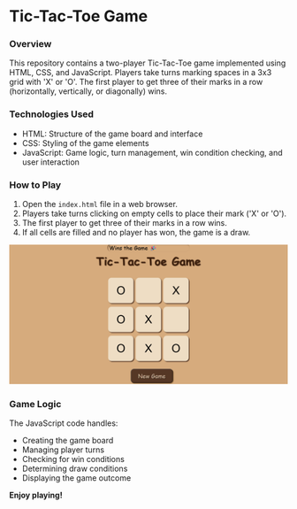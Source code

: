 # Tic-Tac-Toe Game

### Overview
This repository contains a two-player Tic-Tac-Toe game implemented using HTML, CSS, and JavaScript. Players take turns marking spaces in a 3x3 grid with 'X' or 'O'. The first player to get three of their marks in a row (horizontally, vertically, or diagonally) wins.

### Technologies Used
* HTML: Structure of the game board and interface
* CSS: Styling of the game elements
* JavaScript: Game logic, turn management, win condition checking, and user interaction

### How to Play
1. Open the `index.html` file in a web browser.
2. Players take turns clicking on empty cells to place their mark ('X' or 'O').
3. The first player to get three of their marks in a row wins.
4. If all cells are filled and no player has won, the game is a draw.

![game_page](screenshot.png)

### Game Logic
The JavaScript code handles:
* Creating the game board
* Managing player turns
* Checking for win conditions
* Determining draw conditions
* Displaying the game outcome

**Enjoy playing!**

